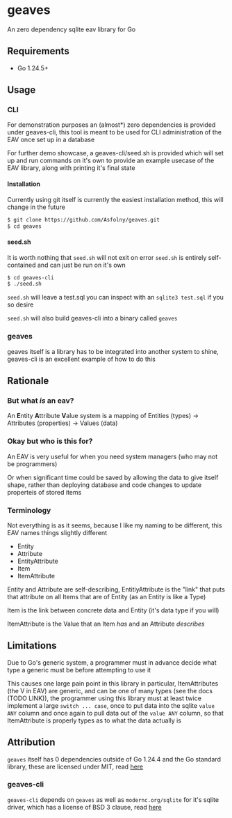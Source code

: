 # geaves
An zero dependency sqlite eav library for Go

## Requirements
- Go 1.24.5+

## Usage
### CLI
For demonstration purposes an (almost*) zero dependencies is provided under geaves-cli, this tool is meant to be used for 
CLI administration of the EAV once set up in a database

For further demo showcase, a geaves-cli/seed.sh is provided which will set up and run commands on it's own to provide an example usecase of 
the EAV library, along with printing it's final state

#### Installation
Currently using git itself is currently the easiest installation method, this will change in the future
```bash
$ git clone https://github.com/Asfolny/geaves.git
$ cd geaves
```

#### seed.sh
It is worth nothing that `seed.sh` will not exit on error
`seed.sh` is entirely self-contained and can just be run on it's own
```bash
$ cd geaves-cli
$ ./seed.sh
```

`seed.sh` will leave a test.sql you can inspect with an `sqlite3 test.sql` if you so desire

`seed.sh` will also build geaves-cli into a binary called `geaves`

### geaves
geaves itself is a library has to be integrated into another system to shine, geaves-cli is an excellent example of how to do this

## Rationale
### But what _is_ an eav?

An **E**ntity **A**ttribute **V**alue system is a mapping of Entities (types) -> Attributes (properties) -> Values (data)

### Okay but who is this for?
An EAV is very useful for when you need system managers (who may not be programmers)

Or when significant time could be saved by allowing the data to give itself shape, rather than deploying database and code changes 
to update properteis of stored items

### Terminology
Not everything is as it seems, because I like my naming to be different, this EAV names things slightly different
- Entity
- Attribute
- EntityAttribute
- Item
- ItemAttribute

Entity and Attribute are self-describing, EntitiyAttribute is the "link" that puts that attribute on all Items that are of Entity (as an Entity is like a Type)

Item is the link between concrete data and Entity (it's data type if you will)

ItemAttribute is the Value that an Item _has_ and an Attribute _describes_

## Limitations
Due to Go's generic system, a programmer must in advance decide what type a generic must be before attempting to use it

This causes one large pain point in this library in particular, ItemAttributes (the V in EAV) are generic, 
and can be one of many types (see the docs (TODO LINK)), the programmer using this library must at least twice implement a large `switch ... case`, 
once to put data into the sqlite `value ANY` column and once again to pull data out of the `value ANY` column, 
so that ItemAttribute is properly types as to what the data actually is

## Attribution
`geaves` itself has 0 dependencies outside of Go 1.24.4 and the Go standard library, these are licensed under MIT, read [here](https://go.dev/LICENSE)

### geaves-cli
`geaves-cli` depends on `geaves` as well as `modernc.org/sqlite` for it's sqlite driver, which has a license of BSD 3 clause, read [here](https://gitlab.com/cznic/sqlite/-/blob/master/LICENS)

